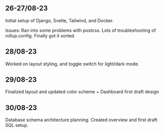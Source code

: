 ## 26-27/08-23 ##
Initial setup of Django, Svelte, Tailwind, and Docker. 

Issues: Ran into some problems with postcss. Lots of troubleshooting of rollup.config. Finally got it sorted.

## 28/08-23 ## 
Worked on layout styling, and toggle switch for light/dark mode. 

## 29/08-23 ##
Finalized layout and updated color scheme + Dashboard first draft design

## 30/08-23 ##
Database schema architecture planning. Created overview and first draft SQL setup.